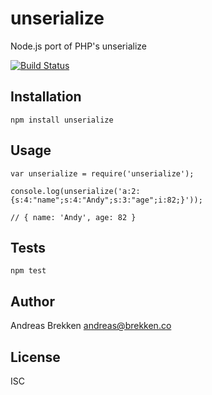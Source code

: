 # unserialize

Node.js port of PHP's unserialize

[![Build Status](https://travis-ci.org/abrkn/unserialize.svg?branch=master)](https://travis-ci.org/abrkn/unserialize)

## Installation

`npm install unserialize`

## Usage

```
var unserialize = require('unserialize');

console.log(unserialize('a:2:{s:4:"name";s:4:"Andy";s:3:"age";i:82;}'));

// { name: 'Andy', age: 82 }
```

## Tests

`npm test`

## Author

Andreas Brekken <andreas@brekken.co>

## License

ISC
